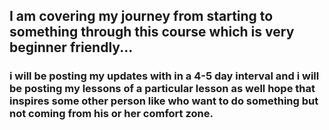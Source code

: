## I am covering my journey from starting to something through this course which is very beginner friendly...

### i will be posting my updates with in a 4-5 day interval and i will be posting my lessons of a particular lesson as well hope that inspires some other person like who want to do something but not coming from his or her comfort zone.

